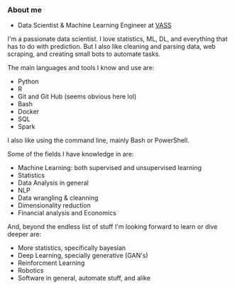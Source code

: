 ### About me

* Data Scientist & Machine Learning Engineer at [VASS](https://vasscompany.com/)

I'm a passionate data scientist. I love statistics, ML, DL, and everything that has to do with prediction. But I also like cleaning and parsing data, web scraping, and creating small bots to automate tasks.

The main languages and tools I know and use are:

- Python 
- R
- Git and Git Hub (seems obvious here lol)
- Bash
- Docker
- SQL
- Spark

I also like using the command line, mainly Bash or PowerShell.

Some of the fields I have knowledge in are:

- Machine Learning: both supervised and unsupervised learning
- Statistics
- Data Analysis in general
- NLP
- Data wrangling & cleanning
- Dimensionality reduction
- Financial analysis and Economics

And, beyond the endless list of stuff I'm looking forward to learn or dive deeper are:

- More statistics, specifically bayesian
- Deep Learning, specially generative (GAN's) 
- Reinforcment Learning
- Robotics
- Software in general, automate stuff, and alike
